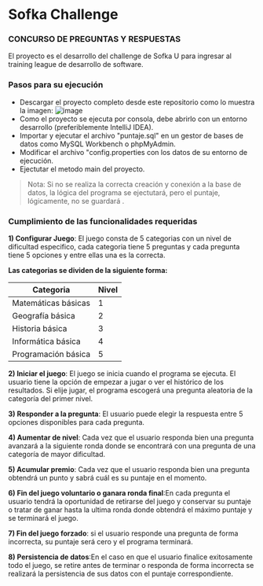 # Sofka Challenge
### CONCURSO DE PREGUNTAS Y RESPUESTAS

El proyecto es el desarrollo del challenge de Sofka U para ingresar al training league de desarrollo de software.
### Pasos para su ejecución

- Descargar el proyecto completo desde este repositorio como lo muestra la imagen:
 ![image](https://user-images.githubusercontent.com/98233607/165594775-796d7bce-b2f5-4c2a-a129-031b7c3e50d9.png)
- Como el proyecto se ejecuta por consola, debe abrirlo con un entorno desarrollo (preferiblemente IntelliJ IDEA).
- Importar y ejecutar el archivo "puntaje.sql" en un gestor de bases de datos como MySQL Workbench o phpMyAdmin.
- Modificar el archivo "config.properties con los datos de su entorno de ejecución. 
- Ejectutar el metodo main del proyecto.
> Nota: Si no se realiza la correcta creación y conexión a la base de datos, la lógica del programa se ejectutará, pero el puntaje, lógicamente,  no se guardará .  

### Cumplimiento de las funcionalidades requeridas
**1) Configurar Juego**: El juego consta de 5 categorias con un nivel de dificultad especifico, cada categoria tiene 5 preguntas y cada pregunta tiene 5 opciones y entre ellas una es la correcta.

**Las categorias se dividen de la siguiente forma:** 

| Categoria | Nivel |
| ------ | ------ |
| Matemáticas básicas | 1 |
| Geografía básica | 2 |
| Historia básica | 3 |
| Informática básica | 4 |
| Programación básica | 5 |

**2) Iniciar el juego**: El juego se inicia cuando el programa se ejecuta. El usuario tiene la opción de empezar a jugar o ver el histórico de los resultados. Si elije jugar, el programa escogerá una pregunta aleatoria de la categoría del primer nivel.

**3) Responder a la pregunta**: El usuario puede elegir la respuesta entre 5 opciones disponibles para cada pregunta.

**4) Aumentar de nivel**: Cada vez que el usuario responda bien una pregunta avanzará a la siguiente ronda donde se encontrará con una pregunta de una categoría de mayor dificultad.

**5) Acumular premio**: Cada vez que el usuario responda bien una pregunta obtendrá un punto y sabrá cuál es su puntaje en el momento. 

**6) Fin del juego voluntario o ganara ronda final**:En cada pregunta el usuario tendrá la oportunidad de retirarse del juego y conservar su puntaje o tratar de ganar hasta la ultima ronda donde obtendrá el máximo puntaje y se terminará el juego. 

**7) Fin del juego forzado**: si el usuario responde una pregunta de forma incorrecta, su puntaje será cero y el programa terminará.

**8) Persistencia de datos**:En el caso en que el usuario finalice exitosamente todo el juego, se retire antes de terminar o responda de forma incorrecta se realizará la persistencia de sus datos con el puntaje correspondiente.


